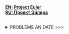 [<strong>EN: Project Euler </strong>](https://projecteuler.net/problem)<br/>
[<strong>RU: Проект Эйлера</strong>](http://euler.jakumo.org/problems.html)
 
 
<br>
<details><summary>PROBLEMS AN DATE >>></summary>

* Problem 1. 08.03.2019
* Problem 2. =

* Problem 3. 09.03.2019
* problem 4. =

* problem 5. 10.03.2019
* problem 6. =


</details>

